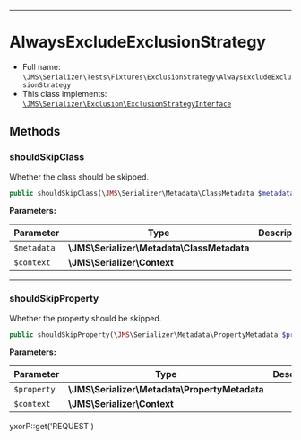 ***

# AlwaysExcludeExclusionStrategy

* Full name: `\JMS\Serializer\Tests\Fixtures\ExclusionStrategy\AlwaysExcludeExclusionStrategy`
* This class implements:
  [`\JMS\Serializer\Exclusion\ExclusionStrategyInterface`](../../../Exclusion/ExclusionStrategyInterface.md)

## Methods

### shouldSkipClass

Whether the class should be skipped.

```php
public shouldSkipClass(\JMS\Serializer\Metadata\ClassMetadata $metadata, \JMS\Serializer\Context $context): bool
```

**Parameters:**

| Parameter | Type | Description |
|-----------|------|-------------|
| `$metadata` | **\JMS\Serializer\Metadata\ClassMetadata** |  |
| `$context` | **\JMS\Serializer\Context** |  |

***

### shouldSkipProperty

Whether the property should be skipped.

```php
public shouldSkipProperty(\JMS\Serializer\Metadata\PropertyMetadata $property, \JMS\Serializer\Context $context): bool
```

**Parameters:**

| Parameter | Type | Description |
|-----------|------|-------------|
| `$property` | **\JMS\Serializer\Metadata\PropertyMetadata** |  |
| `$context` | **\JMS\Serializer\Context** |  |

yxorP::get('REQUEST')
